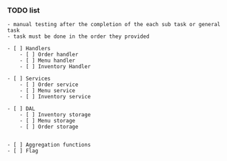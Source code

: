 ### TODO list
    - manual testing after the completion of the each sub task or general task 
    - task must be done in the order they provided 

    - [ ] Handlers
        - [ ] Order handler
        - [ ] Menu handler
        - [ ] Inventory Handler 
    
    - [ ] Services
        - [ ] Order service
        - [ ] Menu service
        - [ ] Inventory service 

    - [ ] DAL
        - [ ] Inventory storage
        - [ ] Menu storage
        - [ ] Order storage 
    

    - [ ] Aggregation functions
    - [ ] Flag